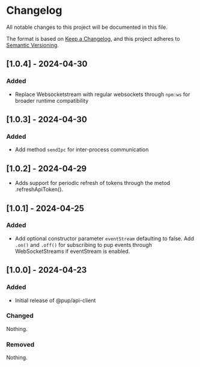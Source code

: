 # Changelog

All notable changes to this project will be documented in this file.

The format is based on [Keep a Changelog](https://keepachangelog.com/en/1.1.0/),
and this project adheres to
[Semantic Versioning](https://semver.org/spec/v2.0.0.html).

## [1.0.4] - 2024-04-30

### Added

- Replace Websocketstream with regular websockets through `npm:ws` for broader
  runtime compatibility

## [1.0.3] - 2024-04-30

### Added

- Add method `sendIpc` for inter-process communication

## [1.0.2] - 2024-04-29

- Adds support for periodic refresh of tokens through the metod
  .refreshApiToken().

## [1.0.1] - 2024-04-25

### Added

- Add optional constructor parameter `eventStream` defaulting to false. Add
  `.on()` and `.off()` for subscribing to pup events through WebSocketStreams if
  eventStream is enabled.

## [1.0.0] - 2024-04-23

### Added

- Initial release of @pup/api-client

### Changed

Nothing.

### Removed

Nothing.
